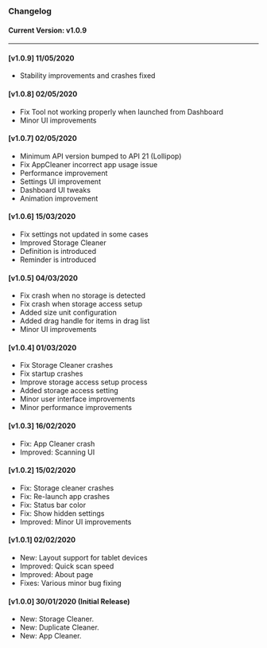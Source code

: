### Changelog
#### Current Version: v1.0.9
---
#### [v1.0.9] 11/05/2020
- Stability improvements and crashes fixed

#### [v1.0.8] 02/05/2020
- Fix Tool not working properly when launched from Dashboard
- Minor UI improvements

#### [v1.0.7] 02/05/2020
- Minimum API version bumped to API 21 (Lollipop)
- Fix AppCleaner incorrect app usage issue
- Performance improvement
- Settings UI improvement
- Dashboard UI tweaks
- Animation improvement

#### [v1.0.6] 15/03/2020
- Fix settings not updated in some cases
- Improved Storage Cleaner
- Definition is introduced
- Reminder is introduced

#### [v1.0.5] 04/03/2020
- Fix crash when no storage is detected
- Fix crash when storage access setup
- Added size unit configuration
- Added drag handle for items in drag list
- Minor UI improvements

#### [v1.0.4] 01/03/2020
- Fix Storage Cleaner crashes
- Fix startup crashes
- Improve storage access setup process
- Added storage access setting
- Minor user interface improvements
- Minor performance improvements

#### [v1.0.3] 16/02/2020
- Fix: App Cleaner crash
- Improved: Scanning UI

#### [v1.0.2] 15/02/2020
- Fix: Storage cleaner crashes
- Fix: Re-launch app crashes
- Fix: Status bar color
- Fix: Show hidden settings
- Improved: Minor UI improvements

#### [v1.0.1] 02/02/2020
- New: Layout support for tablet devices
- Improved: Quick scan speed
- Improved: About page
- Fixes: Various minor bug fixing

#### [v1.0.0] 30/01/2020 (Initial Release)
- New: Storage Cleaner.
- New: Duplicate Cleaner.
- New: App Cleaner.
